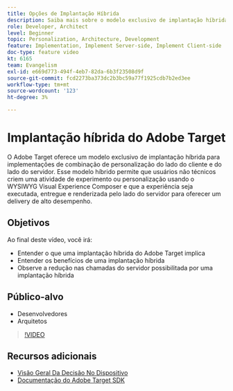 ```yaml
---
title: Opções de Implantação Híbrida
description: Saiba mais sobre o modelo exclusivo de implantação híbrida da Adobe Target para implementações de combinação de personalização do lado do cliente e do lado do servidor.
role: Developer, Architect
level: Beginner
topic: Personalization, Architecture, Development
feature: Implementation, Implement Server-side, Implement Client-side
doc-type: feature video
kt: 6165
team: Evangelism
exl-id: e669d773-494f-4eb7-82da-6b3f23508d9f
source-git-commit: fcd2273ba373dc2b3bc59a77f1925cdb7b2ed3ee
workflow-type: tm+mt
source-wordcount: '123'
ht-degree: 3%

---
```


# Implantação híbrida do Adobe Target

O Adobe Target oferece um modelo exclusivo de implantação híbrida para implementações de combinação de personalização do lado do cliente e do lado do servidor. Esse modelo híbrido permite que usuários não técnicos criem uma atividade de experimento ou personalização usando o WYSIWYG Visual Experience Composer e que a experiência seja executada, entregue e renderizada pelo lado do servidor para oferecer um delivery de alto desempenho.

## Objetivos

Ao final deste vídeo, você irá:

* Entender o que uma implantação híbrida do Adobe Target implica
* Entender os benefícios de uma implantação híbrida
* Observe a redução nas chamadas do servidor possibilitada por uma implantação híbrida

## Público-alvo

* Desenvolvedores
* Arquitetos

>[!VIDEO](https://video.tv.adobe.com/v/329473/?quality=12&captions=por_br)

## Recursos adicionais

* [Visão Geral Da Decisão No Dispositivo](https://experienceleague.adobe.com/pt-br/docs/target-learn/tutorials/implementation/on-device-decisioning-overview#implementation)
* [Documentação do Adobe Target SDK](https://experienceleague.adobe.com/pt-br/docs/target-dev/developer/server-side/on-device-decisioning/overview)
